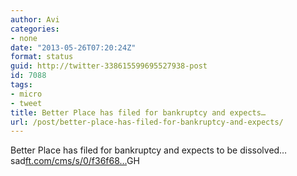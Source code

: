 ```yaml
---
author: Avi
categories:
- none
date: "2013-05-26T07:20:24Z"
format: status
guid: http://twitter-338615599695527938-post
id: 7088
tags:
- micro
- tweet
title: Better Place has filed for bankruptcy and expects…
url: /post/better-place-has-filed-for-bankruptcy-and-expects/
---
```

Better Place has filed for bankruptcy and expects to be dissolved… sad[ft.com/cms/s/0/f36f68…](http://www.ft.com/cms/s/0/f36f685a-c5d5-11e2-99d1-00144feab7de.html#axzz2UOeC3uVq)GH